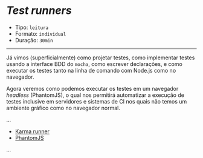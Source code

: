 # *Test runners*

* Tipo: `leitura`
* Formato: `individual`
* Duração: `30min`

***

Já vimos (superficialmente) como projetar testes, como implementar testes usando a interface BDD do `mocha`, como escrever declarações, e como executar os testes tanto na linha de comando com Node.js como no navegador.

Agora veremos como podemos executar os testes em um navegador _headless_ (PhantomJS), o qual nos permitirá automatizar a execução de testes inclusive em servidores e sistemas de CI nos quais não temos um ambiente gráfico como no navegador normal.

...

* [Karma runner](http://karma-runner.github.io/)
* [PhantomJS](http://phantomjs.org/)

...
